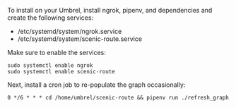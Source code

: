 To install on your Umbrel, install ngrok, pipenv, and dependencies and create the following services:

- /etc/systemd/system/ngrok.service
- /etc/systemd/system/scenic-route.service

Make sure to enable the services:

```
sudo systemctl enable ngrok
sudo systemctl enable scenic-route
```

Next, install a cron job to re-populate the graph occasionally:

```
0 */6 * * * cd /home/umbrel/scenic-route && pipenv run ./refresh_graph
```


